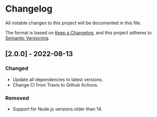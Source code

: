 # Changelog
All notable changes to this project will be documented in this file.

The format is based on [Keep a Changelog](https://keepachangelog.com/en/1.0.0/),
and this project adheres to [Semantic Versioning](https://semver.org/spec/v2.0.0.html).

## [2.0.0] - 2022-08-13

### Changed
- Update all dependencies to latest versions.
- Change CI from Travis to Github Actions.

### Removed
- Support for Node.js versions older than 14.
